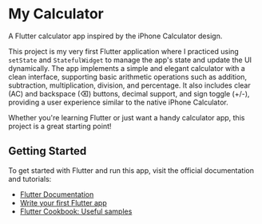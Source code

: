 # My Calculator

A Flutter calculator app inspired by the iPhone Calculator design.

This project is my very first Flutter application where I practiced using `setState` and `StatefulWidget` to manage the app's state and update the UI dynamically. The app implements a simple and elegant calculator with a clean interface, supporting basic arithmetic operations such as addition, subtraction, multiplication, division, and percentage. It also includes clear (AC) and backspace (⌫) buttons, decimal support, and sign toggle (+/-), providing a user experience similar to the native iPhone Calculator.

Whether you're learning Flutter or just want a handy calculator app, this project is a great starting point!

## Getting Started

To get started with Flutter and run this app, visit the official documentation and tutorials:

- [Flutter Documentation](https://docs.flutter.dev/)
- [Write your first Flutter app](https://docs.flutter.dev/get-started/codelab)
- [Flutter Cookbook: Useful samples](https://docs.flutter.dev/cookbook)
